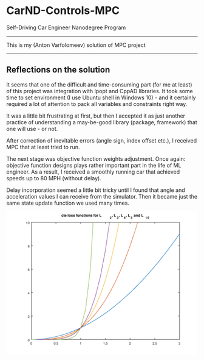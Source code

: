 # CarND-Controls-MPC
Self-Driving Car Engineer Nanodegree Program

---


This is my (Anton Varfolomeev) solution of MPC project

---

## Reflections on the solution

It seems that one of the difficult and time-consuming part (for me at least) of this
project was integration with Ipopt and CppAD libraries. It took some time to
set environment (I use Ubuntu shell in Windows 10) - and it certainly required a 
lot of attention to pack all variables and constraints right way.

It was a little bit frustrating at first, but then I accepted it as just another practice of 
understanding a may-be-good library (package, framework) that one will use - or not.

After correction of inevitable errors (angle sign, index offset etc.), I received MPC
that at least tried to run. 

The next stage was objective function weights adjustment. Once again: objective function designs 
plays rather important part in the life of ML engineer. As a result, I received a smoothly
running car that achieved speeds up to 80 MPH (without delay).

Delay incorporation seemed a little bit tricky until I found that angle and acceleration 
values I can receive from the simulator. Then it became just the same state update function 
we used many times.


<img src="./cte_loss.png" width="800">





